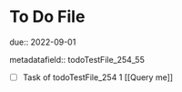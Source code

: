 # To Do File

due:: 2022-09-01

metadatafield:: todoTestFile_254_55

- [ ] Task of todoTestFile_254 1 [[Query me]]
